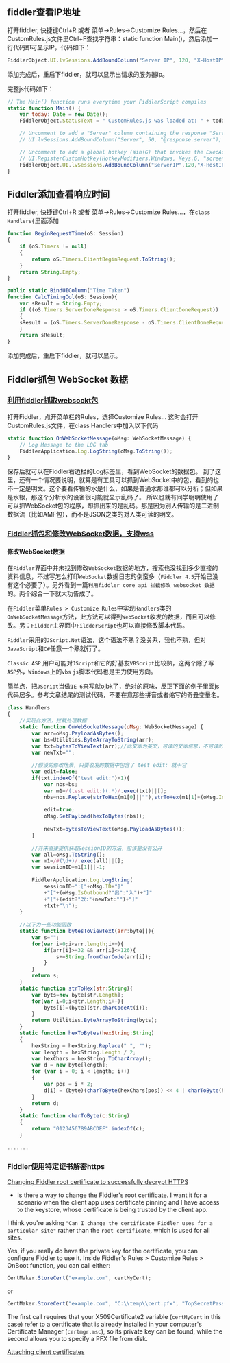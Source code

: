 

## fiddler查看IP地址
打开fiddler, 快捷键Ctrl+R  或者  菜单->Rules->Customize Rules…，然后在CustomRules.js文件里Ctrl+F查找字符串：static function Main()，然后添加一行代码即可显示IP，代码如下：
```js
FiddlerObject.UI.lvSessions.AddBoundColumn("Server IP", 120, "X-HostIP");  
```
添加完成后，重启下fiddler，就可以显示出请求的服务器ip。

完整js代码如下：
```js
// The Main() function runs everytime your FiddlerScript compiles
static function Main() {
    var today: Date = new Date();
    FiddlerObject.StatusText = " CustomRules.js was loaded at: " + today;

    // Uncomment to add a "Server" column containing the response "Server" header, if present
    // UI.lvSessions.AddBoundColumn("Server", 50, "@response.server");

    // Uncomment to add a global hotkey (Win+G) that invokes the ExecAction method below...
    // UI.RegisterCustomHotkey(HotkeyModifiers.Windows, Keys.G, "screenshot"); 
    FiddlerObject.UI.lvSessions.AddBoundColumn("ServerIP",120,"X-HostIP");
}
```




## Fiddler添加查看响应时间
打开fiddler, 快捷键Ctrl+R  或者  菜单->Rules->Customize Rules…，在`class Handlers{`里面添加
```js
function BeginRequestTime(oS: Session)
{
    if (oS.Timers != null)
    {
        return oS.Timers.ClientBeginRequest.ToString();
    }
    return String.Empty;
}

public static BindUIColumn("Time Taken")
function CalcTimingCol(oS: Session){
    var sResult = String.Empty;
    if ((oS.Timers.ServerDoneResponse > oS.Timers.ClientDoneRequest))
    {
    sResult = (oS.Timers.ServerDoneResponse - oS.Timers.ClientDoneRequest).ToString();
    }
    return sResult;
}
```
添加完成后，重启下fiddler，就可以显示。



## Fiddler抓包 WebSocket 数据
### [利用fiddler抓取websockt包](https://www.cnblogs.com/jinjiangongzuoshi/p/5061892.html)  

打开Fiddler，点开菜单栏的Rules，选择Customize Rules...
这时会打开CustomRules.js文件，在class Handlers中加入以下代码
```js
static function OnWebSocketMessage(oMsg: WebSocketMessage) {
    // Log Message to the LOG tab
    FiddlerApplication.Log.LogString(oMsg.ToString());
}
```
保存后就可以在Fiddler右边栏的Log标签里，看到WebSocket的数据包。
到了这里，还有一个情况要说明，就算是有工具可以抓到WebSocket中的包，看到的也不一定是明文。这个要看传输的水是什么，如果是普通水那谁都可以分析；但如果是水银，那这个分析水的设备很可能就显示乱码了。 所以也就有同学明明使用了可以抓WebSocket包的程序，却抓出来的是乱码。那是因为别人传输的是二进制数据流（比如AMF包），而不是JSON之类的对人类可读的明文。



### [Fiddler抓包和修改WebSocket数据，支持wss](https://www.cnblogs.com/xiangyuecn/p/10618982.html)  

#### 修改WebSocket数据
在`Fiddler`界面中并未找到修改`WebSocket`数据的地方，搜索也没找到多少直接的资料信息，不过写怎么打印`WebSocket`数据日志的倒蛮多（`Fiddler 4.5`开始已没有这个必要了）。另外看到一篇`利用fiddler core api 拦截修改 websocket 数据`的。两个综合一下就大功告成了。

在`Fiddler`菜单`Rules > Customize Rules`中实现`Handlers`类的`OnWebSocketMessage`方法，此方法可以得到`WebSocket`收发的数据，而且可以修改。另：`Fildder`主界面中`FildderScript`也可以直接修改脚本代码。

`Fiddler`采用的`JScript.Net`语法，这个语法不熟？没关系，我也不熟，但对`JavaScript`和`C#`任意一个熟就行了。

`Classic ASP` 用户可能对`JScript`和它的好基友`VBScript`比较熟，这两个除了写`ASP`外，`Windows`上的`vbs` `js`脚本代码也是主力使用方向。

简单点，把`JScript`当做`IE 6`来写就ojbk了，绝对的原味，反正下面的例子里面js代码居多。参考文章结尾的测试代码，不要在意那些拼音或者缩写的奇丑变量名。
```js
class Handlers
{
	//实现此方法，拦截处理数据
	static function OnWebSocketMessage(oMsg: WebSocketMessage) {
		var arr=oMsg.PayloadAsBytes();
		var bs=Utilities.ByteArrayToString(arr);
		var txt=bytesToViewText(arr);//此文本为英文，可读的文本信息，不可读的乱码、中文都过滤掉了
		var newTxt="";
		
		//假设的修改场景，只要收发的数据中包含了 test edit: 就干它
		var edit=false;
		if(txt.indexOf("test edit:")+1){
			var nbs=bs;
			var m1=/(test edit:)(.*)/.exec(txt)||[];
			nbs=nbs.Replace(strToHex(m1[0]||""),strToHex(m1[1]+(oMsg.IsOutbound?"send":"onmessage")+" change:"+m1[2]));
			
			edit=true;
			oMsg.SetPayload(hexToBytes(nbs));
			
			newTxt=bytesToViewText(oMsg.PayloadAsBytes());
		}
		
		//并未直接提供获取SessionID的方法，应该是没有公开
		var all=oMsg.ToString();
		var m1=/#(\d+)/.exec(all)||[];
		var sessionID=m1[1]||-1;
		
		FiddlerApplication.Log.LogString(
			sessionID+":["+oMsg.ID+"]"
			+"["+(oMsg.IsOutbound?"出":"入")+"]"
			+"["+(edit?"改:"+newTxt:"")+"]"
			+txt+"\n");
	}
	
	//以下为一些功能函数
	static function bytesToViewText(arr:byte[]){
		var s="";
		for(var i=0;i<arr.length;i++){
			if(arr[i]>=32 && arr[i]<=126){
				s+=String.fromCharCode(arr[i]);
			}
		}
		return s;
	}
	static function strToHex(str:String){
		var byts=new byte[str.Length];
		for(var i=0;i<str.Length;i++){
			byts[i]=(byte)(str.charCodeAt(i));
		}
		return Utilities.ByteArrayToString(byts);
	}
	static function hexToBytes(hexString:String)
	{
		hexString = hexString.Replace(" ", "");
		var length = hexString.Length / 2;
		var hexChars = hexString.ToCharArray();
		var d = new byte[length];
		for (var i = 0; i < length; i++)
		{
			var pos = i * 2;
			d[i] = (byte)(charToByte(hexChars[pos]) << 4 | charToByte(hexChars[pos + 1]));
		}
		return d;
	}
	static function charToByte(c:String)
	{
		return "0123456789ABCDEF".indexOf(c);
	}

.......
```


### Fiddler使用特定证书解密https
[Changing Fiddler root certificate to successfully decrypt HTTPS](https://stackoverflow.com/questions/26616621/changing-fiddler-root-certificate-to-successfully-decrypt-https)  
* Is there a way to change the Fiddler's root certificate. I want it for a scenario when the client app uses certificate pinning and I have access to the keystore, whose certificate is being trusted by the client app.  

I think you're asking `"Can I change the certificate Fiddler uses for a particular site"` rather than the `root certificate`, which is used for all sites.

Yes, if you really do have the private key for the certificate, you can configure Fiddler to use it. Inside Fiddler's Rules > Customize Rules > OnBoot function, you can call either:
```js
CertMaker.StoreCert("example.com", certMyCert);
```
or
```js
CertMaker.StoreCert("example.com", "C:\\temp\\cert.pfx", "TopSecretPassword");
```
The first call requires that your X509Certificate2 variable (`certMyCert` in this case) refer to a certificate that is already installed in your computer's Certificate Manager (`certmgr.msc`), so its private key can be found, while the second allows you to specify a PFX file from disk.



[Attaching client certificates](http://www.fiddlerbook.com/fiddler/help/httpsclientcerts.asp)  






